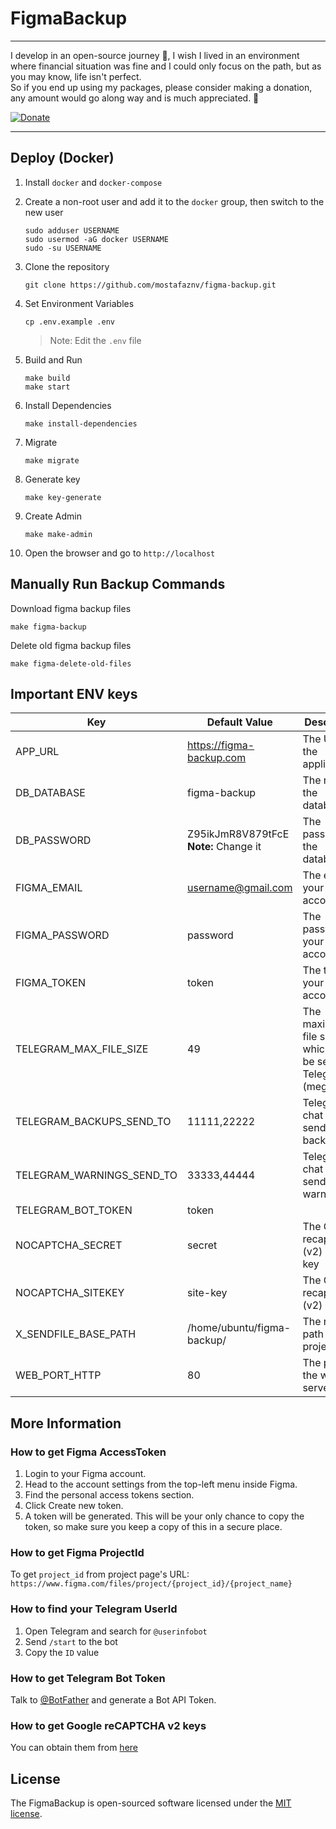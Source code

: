 # FigmaBackup

----
I develop in an open-source journey 🚀, I wish I lived in an environment where financial situation was fine and I could only focus on the path, but as you may know, life isn't perfect. <br>So if you end up using my packages, please consider making a donation, any amount would go along way and is much appreciated. 🍺

[![Donate](https://mostafaznv.github.io/donate/donate.svg)](https://mostafaznv.github.io/donate)

----

## Deploy (Docker)

1. Install `docker` and `docker-compose`

2. Create a non-root user and add it to the `docker` group, then switch to the new user
    ```shell
    sudo adduser USERNAME
    sudo usermod -aG docker USERNAME
    sudo -su USERNAME
    ```

3. Clone the repository
    ```shell
    git clone https://github.com/mostafaznv/figma-backup.git
    ```

4. Set Environment Variables
    ```shell
    cp .env.example .env
    ```
   > Note: Edit the `.env` file

5. Build and Run
    ```shell
    make build
    make start
    ```

6. Install Dependencies
    ```shell
    make install-dependencies
    ```

7. Migrate
    ```shell
    make migrate
    ```
   
8. Generate key
    ```shell
    make key-generate
    ```

9. Create Admin
    ```shell
    make make-admin
    ```

10. Open the browser and go to `http://localhost`

## Manually Run Backup Commands
Download figma backup files
```shell
make figma-backup
```

Delete old figma backup files
```shell
make figma-delete-old-files
```

## Important ENV keys

| Key                       | Default Value                              | Description                                                     |
|---------------------------|--------------------------------------------|-----------------------------------------------------------------|
| APP_URL                   | https://figma-backup.com                   | The URL of the application                                      |
| DB_DATABASE               | figma-backup                               | The name of the database                                        |
| DB_PASSWORD               | Z95ikJmR8V879tFcE <br> **Note:** Change it | The password of the database                                    |
| FIGMA_EMAIL               | username@gmail.com                         | The email of your figma account                                 |
| FIGMA_PASSWORD            | password                                   | The password of your figma account                              |
| FIGMA_TOKEN               | token                                      | The token of your figma account                                 |
| TELEGRAM_MAX_FILE_SIZE    | 49                                         | The maximum file size which can be sent to Telegram (megabytes) |
| TELEGRAM_BACKUPS_SEND_TO  | 11111,22222                                | Telegram chat id(s) to send backups to                          |
| TELEGRAM_WARNINGS_SEND_TO | 33333,44444                                | Telegram chat id(s) to send warnings to                         |
| TELEGRAM_BOT_TOKEN        | token                                      |                                                                 |
| NOCAPTCHA_SECRET          | secret                                     | The Google recaptcha (v2) secret key                            |
| NOCAPTCHA_SITEKEY         | site-key                                   | The Google recaptcha (v2) site key                              |
| X_SENDFILE_BASE_PATH      | /home/ubuntu/figma-backup/                 | The root path of the project                                    |
| WEB_PORT_HTTP             | 80                                         | The port of the web server (http)                               |


## More Information

### How to get Figma AccessToken
1. Login to your Figma account.
2. Head to the account settings from the top-left menu inside Figma.
3. Find the personal access tokens section.
4. Click Create new token.
5. A token will be generated. This will be your only chance to copy the token, so make sure you keep a copy of this in a secure place.

### How to get Figma ProjectId
To get `project_id` from project page's URL:
`https://www.figma.com/files/project/{project_id}/{project_name}`

### How to find your Telegram UserId
1. Open Telegram and search for `@userinfobot`
2. Send `/start` to the bot
3. Copy the `ID` value

### How to get Telegram Bot Token
Talk to [@BotFather](https://t.me/botfather) and generate a Bot API Token.

### How to get Google reCAPTCHA v2 keys
You can obtain them from [here](https://www.google.com/recaptcha/admin)

## License
The FigmaBackup is open-sourced software licensed under the [MIT license](https://opensource.org/licenses/MIT).
